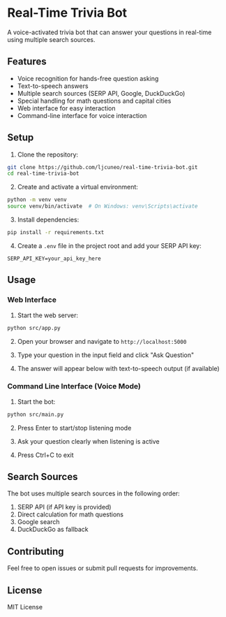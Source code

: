 # Real-Time Trivia Bot

A voice-activated trivia bot that can answer your questions in real-time using multiple search sources.

## Features

- Voice recognition for hands-free question asking
- Text-to-speech answers
- Multiple search sources (SERP API, Google, DuckDuckGo)
- Special handling for math questions and capital cities
- Web interface for easy interaction
- Command-line interface for voice interaction

## Setup

1. Clone the repository:
```bash
git clone https://github.com/ljcuneo/real-time-trivia-bot.git
cd real-time-trivia-bot
```

2. Create and activate a virtual environment:
```bash
python -m venv venv
source venv/bin/activate  # On Windows: venv\Scripts\activate
```

3. Install dependencies:
```bash
pip install -r requirements.txt
```

4. Create a `.env` file in the project root and add your SERP API key:
```
SERP_API_KEY=your_api_key_here
```

## Usage

### Web Interface

1. Start the web server:
```bash
python src/app.py
```

2. Open your browser and navigate to `http://localhost:5000`

3. Type your question in the input field and click "Ask Question"

4. The answer will appear below with text-to-speech output (if available)

### Command Line Interface (Voice Mode)

1. Start the bot:
```bash
python src/main.py
```

2. Press Enter to start/stop listening mode

3. Ask your question clearly when listening is active

4. Press Ctrl+C to exit

## Search Sources

The bot uses multiple search sources in the following order:
1. SERP API (if API key is provided)
2. Direct calculation for math questions
3. Google search
4. DuckDuckGo as fallback

## Contributing

Feel free to open issues or submit pull requests for improvements.

## License

MIT License 
